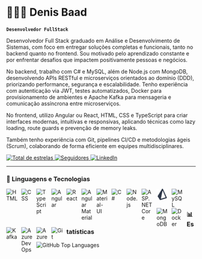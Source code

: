 # 👩🏻‍💻 Denis Baad

**`Desenvolvedor FullStack`**

Desenvolvedor Full Stack graduado em Análise e Desenvolvimento de Sistemas, com foco em entregar soluções completas e funcionais, tanto no backend quanto no frontend. Sou motivado pelo aprendizado constante e por enfrentar desafios que impactem positivamente pessoas e negócios.

No backend, trabalho com C# e MySQL, além de Node.js com MongoDB, desenvolvendo APIs RESTful e microserviços orientados ao domínio (DDD), priorizando performance, segurança e escalabilidade. Tenho experiência com autenticação via JWT, testes automatizados, Docker para provisionamento de ambientes e Apache Kafka para mensageria e comunicação assíncrona entre microserviços.

No frontend, utilizo Angular ou React, HTML, CSS e TypeScript para criar interfaces modernas, intuitivas e responsivas, aplicando técnicas como lazy loading, route guards e prevenção de memory leaks.

Também tenho experiência com Git, pipelines CI/CD e metodologias ágeis (Scrum), colaborando de forma eficiente em equipes multidisciplinares.

<p align="left">
    <a href="https://github.com/DenisBaad?tab=repositories&sort=stargazers">
        <img 
            alt="Total de estrelas" 
            title="Total de estrelas GitHub" 
            src="https://custom-icon-badges.demolab.com/github/stars/DenisBaad?color=55960c&style=for-the-badge&labelColor=488207&logo=star&label=Estrelas"
        />
    </a>
    <a href="https://github.com/DenisBaad?tab=followers">
        <img 
            alt="Seguidores" 
            title="Me siga no GitHub" 
            src="https://custom-icon-badges.demolab.com/github/followers/DenisBaad?color=236ad3&labelColor=1155ba&style=for-the-badge&logo=github&label=Seguidores&logoColor=white"
        />
    </a>
    <a href="https://www.linkedin.com/in/denis-baad-836a36241" target="_blank">
        <img 
            alt="LinkedIn"
            title="Meu LinkedIn"
            src="https://custom-icon-badges.demolab.com/badge/LinkedIn-Denis%20Baad-blue?logo=linkedin&logoColor=white&style=for-the-badge"
        />
    </a>
</p>

---

### 🤖 Linguagens e Tecnologias

<img align="left" alt="HTML" title="HTML" width="30px" style="padding-right: 10px;" src="https://cdn.jsdelivr.net/gh/devicons/devicon@latest/icons/html5/html5-original.svg" />
<img align="left" alt="CSS" title="CSS" width="30px" style="padding-right: 10px;" src="https://cdn.jsdelivr.net/gh/devicons/devicon@latest/icons/css3/css3-original.svg" />
<img align="left" alt="TypeScript" title="TypeScript" width="30px" style="padding-right: 10px;" src="https://cdn.jsdelivr.net/gh/devicons/devicon@latest/icons/typescript/typescript-original.svg" />
<img align="left" alt="Angular" title="Angular" width="30px" style="padding-right: 10px;" src="https://cdn.jsdelivr.net/gh/devicons/devicon@latest/icons/angular/angular-original.svg" />
<img align="left" alt="React" title="React" width="30px" style="padding-right: 10px;" src="https://cdn.jsdelivr.net/gh/devicons/devicon@latest/icons/react/react-original.svg" />
<img align="left" alt="Angular Material" title="Angular Material" width="30px" style="padding-right: 10px;" src="https://cdn.jsdelivr.net/gh/devicons/devicon@latest/icons/angularmaterial/angularmaterial-original.svg" /> 
<img align="left" alt="Material-UI" title="Material-UI" width="30px" style="padding-right: 10px;" src="https://cdn.jsdelivr.net/gh/devicons/devicon@latest/icons/materialui/materialui-original.svg" />
<img align="left" alt="C#" title="C#" width="30px" style="padding-right: 10px;" src="https://cdn.jsdelivr.net/gh/devicons/devicon@latest/icons/csharp/csharp-original.svg" />
<img align="left" alt="Node.js" title="Node.js" width="30px" style="padding-right: 10px;" src="https://cdn.jsdelivr.net/gh/devicons/devicon@latest/icons/nodejs/nodejs-original.svg" />
<img align="left" alt="ASP.NET Core" title="ASP.NET Core" width="30px" style="padding-right: 10px;" src="https://cdn.jsdelivr.net/gh/devicons/devicon@latest/icons/dot-net/dot-net-original.svg" />
<img align="left" alt="Prisma" title="TypeORM" width="30px" style="padding-right: 10px;" src="https://raw.githubusercontent.com/devicons/devicon/master/icons/prisma/prisma-original.svg" />
<img align="left" alt="MySQL" title="MySQL" width="30px" style="padding-right: 10px;" src="https://cdn.jsdelivr.net/gh/devicons/devicon@latest/icons/mysql/mysql-original.svg" />
<img align="left" alt="MongoDB" title="MongoDB" width="30px" style="padding-right: 10px;" src="https://cdn.jsdelivr.net/gh/devicons/devicon@latest/icons/mongodb/mongodb-original.svg" />
<img align="left" alt="Docker" title="Docker" width="30px" style="padding-right: 10px;" src="https://cdn.jsdelivr.net/gh/devicons/devicon@latest/icons/docker/docker-original.svg" />
<img align="left" alt="Kafka" title="Kafka" width="30px" style="padding-right: 10px;" src="https://cdn.jsdelivr.net/gh/devicons/devicon@latest/icons/apachekafka/apachekafka-original.svg#gh-light-mode-only" />
<img align="left" alt="Azure DevOps" title="Azure DevOps" width="30px" style="padding-right: 10px;" src="https://cdn.jsdelivr.net/gh/devicons/devicon@latest/icons/azuredevops/azuredevops-original.svg" />
<img align="left" alt="Azure" title="Azure" width="30px" style="padding-right: 10px;" src="https://upload.wikimedia.org/wikipedia/commons/a/a8/Microsoft_Azure_Logo.svg" />
<img align="left" alt="Git" title="Git" width="30px" style="padding-right: 10px;" src="https://cdn.jsdelivr.net/gh/devicons/devicon@latest/icons/git/git-original.svg" />          


<br/>
<br/>

### 📊 Estatísticas

<p>
  <img 
    align="left" 
    alt="GitHub Top Languages" 
    height="200" 
    src="https://github-readme-stats.vercel.app/api/top-langs/?username=DenisBaad&theme=tokyonight&layout=compact&custom_title=Tecnologias&langs_count=9" 
  />
</p>
